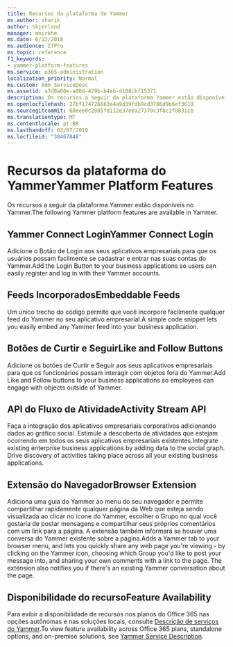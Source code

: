 ```yaml
---
title: Recursos da plataforma do Yammer
ms.author: sharik
author: skjerland
manager: mnirkhe
ms.date: 6/13/2018
ms.audience: ITPro
ms.topic: reference
f1_keywords:
- yammer-platform-features
ms.service: o365-administration
localization_priority: Normal
ms.custom: Adm_ServiceDesc
ms.assetid: a7d8a60e-a80d-429b-b4eb-d188cbf15371
description: Os recursos a seguir da plataforma Yammer estão disponíveis no Yammer.
ms.openlocfilehash: 27bf174726663a4a9d39fdb9cd3706d9b6ef3618
ms.sourcegitcommit: 68eee0c2885fd112e37eea27370c3f8c1f0831cb
ms.translationtype: MT
ms.contentlocale: pt-BR
ms.lasthandoff: 03/07/2019
ms.locfileid: "30467848"
---
```

# <a name="yammer-platform-features"></a><span data-ttu-id="bfbed-103">Recursos da plataforma do Yammer</span><span class="sxs-lookup"><span data-stu-id="bfbed-103">Yammer Platform Features</span></span>

<span data-ttu-id="bfbed-104">Os recursos a seguir da plataforma Yammer estão disponíveis no Yammer.</span><span class="sxs-lookup"><span data-stu-id="bfbed-104">The following Yammer platform features are available in Yammer.</span></span>
  
## <a name="yammer-connect-login"></a><span data-ttu-id="bfbed-105">Yammer Connect Login</span><span class="sxs-lookup"><span data-stu-id="bfbed-105">Yammer Connect Login</span></span>
<span data-ttu-id="bfbed-106"><a name="bkmk_YammerConnectLogin"> </a></span><span class="sxs-lookup"><span data-stu-id="bfbed-106"></span></span>

<span data-ttu-id="bfbed-107">Adicione o Botão de Login aos seus aplicativos empresariais para que os usuários possam facilmente se cadastrar e entrar nas suas contas do Yammer.</span><span class="sxs-lookup"><span data-stu-id="bfbed-107">Add the Login Button to your business applications so users can easily register and log in with their Yammer accounts.</span></span>
  
## <a name="embeddable-feeds"></a><span data-ttu-id="bfbed-108">Feeds Incorporados</span><span class="sxs-lookup"><span data-stu-id="bfbed-108">Embeddable Feeds</span></span>
<span data-ttu-id="bfbed-109"><a name="bkmk_EmbeddableFeeds"> </a></span><span class="sxs-lookup"><span data-stu-id="bfbed-109"></span></span>

<span data-ttu-id="bfbed-110">Um único trecho do código permite que você incorpore facilmente qualquer feed do Yammer no seu aplicativo empresarial.</span><span class="sxs-lookup"><span data-stu-id="bfbed-110">A simple code snippet lets you easily embed any Yammer feed into your business application.</span></span>
  
## <a name="like-and-follow-buttons"></a><span data-ttu-id="bfbed-111">Botões de Curtir e Seguir</span><span class="sxs-lookup"><span data-stu-id="bfbed-111">Like and Follow Buttons</span></span>
<span data-ttu-id="bfbed-112"><a name="bkmk_LikeAndFollowButtons"> </a></span><span class="sxs-lookup"><span data-stu-id="bfbed-112"></span></span>

<span data-ttu-id="bfbed-113">Adicione os botões de Curtir e Seguir aos seus aplicativos empresariais para que os funcionários possam interagir com objetos fora do Yammer.</span><span class="sxs-lookup"><span data-stu-id="bfbed-113">Add Like and Follow buttons to your business applications so employees can engage with objects outside of Yammer.</span></span>
  
## <a name="activity-stream-api"></a><span data-ttu-id="bfbed-114">API do Fluxo de Atividade</span><span class="sxs-lookup"><span data-stu-id="bfbed-114">Activity Stream API</span></span>
<span data-ttu-id="bfbed-115"><a name="bkmk_ActivityStreamAPI"> </a></span><span class="sxs-lookup"><span data-stu-id="bfbed-115"></span></span>

<span data-ttu-id="bfbed-p101">Faça a integração dos aplicativos empresariais corporativos adicionando dados ao gráfico social. Estimule a descoberta de atividades que estejam ocorrendo em todos os seus aplicativos empresariais existentes.</span><span class="sxs-lookup"><span data-stu-id="bfbed-p101">Integrate existing enterprise business applications by adding data to the social graph. Drive discovery of activities taking place across all your existing business applications.</span></span>
  
## <a name="browser-extension"></a><span data-ttu-id="bfbed-118">Extensão do Navegador</span><span class="sxs-lookup"><span data-stu-id="bfbed-118">Browser Extension</span></span>
<span data-ttu-id="bfbed-119"><a name="bkmk_BrowserExtension"> </a></span><span class="sxs-lookup"><span data-stu-id="bfbed-119"></span></span>

<span data-ttu-id="bfbed-p102">Adiciona uma guia do Yammer ao menu do seu navegador e permite compartilhar rapidamente qualquer página da Web que esteja sendo visualizada ao clicar no ícone do Yammer, escolher o Grupo no qual você gostaria de postar mensagens e compartilhar seus próprios comentários com um link para a página. A extensão também informará se houver uma conversa do Yammer existente sobre a página.</span><span class="sxs-lookup"><span data-stu-id="bfbed-p102">Adds a Yammer tab to your browser menu, and lets you quickly share any web page you're viewing - by clicking on the Yammer icon, choosing which Group you'd like to post your message into, and sharing your own comments with a link to the page. The extension also notifies you if there's an existing Yammer conversation about the page.</span></span> 
  
## <a name="feature-availability"></a><span data-ttu-id="bfbed-122">Disponibilidade do recurso</span><span class="sxs-lookup"><span data-stu-id="bfbed-122">Feature Availability</span></span>
<span data-ttu-id="bfbed-123"><a name="bkmk_BrowserExtension"> </a></span><span class="sxs-lookup"><span data-stu-id="bfbed-123"></span></span>

<span data-ttu-id="bfbed-124">Para exibir a disponibilidade de recursos nos planos do Office 365 nas opções autônomas e nas soluções locais, consulte [Descrição de serviços do Yammer](yammer-service-description.md).</span><span class="sxs-lookup"><span data-stu-id="bfbed-124">To view feature availability across Office 365 plans, standalone options, and on-premise solutions, see [Yammer Service Description](yammer-service-description.md).</span></span>
  

